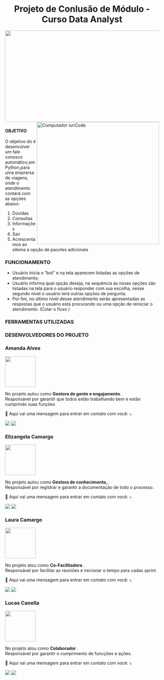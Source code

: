 # <center>Projeto de Conlusão de Módulo - Curso Data Analyst</center>

<img src="https://user-images.githubusercontent.com/40433498/174663148-44c2b1b9-fcc3-4468-b1e3-64699a2ac19b.png" width="3000" height="300" />


<img src="https://user-images.githubusercontent.com/40433498/174669731-dc5621b9-bc5d-44c4-9227-1809697d39ac.png" min-width="400px" max-width="400px" width="400px" align="right" alt="Computador iuriCode">

#### OBJETIVO
O objetivo do é desenvolver um fale conosco automático,em Python,para uma emprersa de viagens, onde o atendimento contará com as opções abaixo:  
1. Dúvidas
2. Consultas
3. Informações
4. Sair
5. Acrescentamos ao sitema a opção de pacotes adicionais  

### FUNCIONAMENTO 

* Usuário inicia o “bot” e na tela aparecem listadas as opções de atendimento;
* Usuário informa qual opção deseja, na sequência as novas opções são listadas
na tela para o usuário responder com sua escolha, nesse segundo nível o usuário terá outras opções de pergunta.
* Por fim, no último nível desse atendimento serão apresentadas as respostas que
o usuário está procurando ou uma opção de reiniciar o atendimento.
(Colar o fluxo )

### FERRAMENTAS UTILIZADAS

### DESENVOLVEDORES DO PROJETO

### Amanda Alves
<img src="https://user-images.githubusercontent.com/40433498/174672154-ed45ebc2-7e7c-42ec-a5aa-e0700931f95f.jpg" width="100" height="100" />
<p align="left">
  
  
<p align="left"> 
  No projeto autou como <strong>Gestora de gente e engajamento</strong>.<br>
 Responsável por garantir que todos estão trabalhando bem e estão cumprindo suas funções</p>
<p align="left">
<p align="left">
  💌 Aqui vai uma mensagem para entrar em contato com você: ⤵️
</p>

<p align="left">
  <a href="#" alt="Linkedin">
  <img src="https://img.shields.io/badge/-Linkedin-0e76a8?style=flat-square&logo=Linkedin&logoColor=white&link=https://www.linkedin.com/in/amandaalvesres/" /></a>

  <a href="#" alt="Github">
  <img src="https://img.shields.io/badge/-Github-DF0174?style=flat-square&labelColor=DF0174&logo=instagram&logoColor=white&link=https://github.com/AmandaAlR"/></a>
</p>  

### Elizangela Camargo
<img src="https://user-images.githubusercontent.com/40433498/174670820-6b28fdd7-b343-430f-87a9-76e63ad32265.jpg" width="100" height="100" />
<p align="left">
  
  
<p align="left"> 
  No projeto autou como<strong> Gestora de conhecimento,</strong>.<br>
  Responsável por registrar e garantir a documentação de todo o processo.
</p>
<p align="left">
  💌 Aqui vai uma mensagem para entrar em contato com você: ⤵️
</p>

<p align="left">
 <a href="#" alt="Linkedin">
  <img src="https://img.shields.io/badge/-Linkedin-0e76a8?style=flat-square&logo=Linkedin&logoColor=white&link=https://www.linkedin.com/in/elizangela-camargo-3ab908144/" /></a>

  <a href="#" alt="Github">
  <img src="https://img.shields.io/badge/-Github-DF0174?style=flat-square&labelColor=DF0174&logo=instagram&logoColor=white&link=https://github.com/elizangela-camargo/"/></a>
</p>  

### Laura Camargo
<img src="https://user-images.githubusercontent.com/40433498/174672152-baff9ec5-412e-4c5b-b602-8719386de5e9.jpg" width="100" height="100" />
<p align="left">
  
  
<p align="left"> 
   No projeto atou como <strong> Co-Facilitadora </strong>.<br>
   Responsável por facilitar as reuniões e irecionar o tempo para cadas sprint.
</p>
<p align="left">
  💌 Aqui vai uma mensagem para entrar em contato com você: ⤵️
</p>

<p align="left">
  
  <a href="#" alt="Linkedin">
  <img src="https://img.shields.io/badge/-Linkedin-0e76a8?style=flat-square&logo=Linkedin&logoColor=white&link=https://www.linkedin.com/in/laura-camargo-a386961ba/" /></a>

  <a href="#" alt="Github">
  <img src="https://img.shields.io/badge/-Github-DF0174?style=flat-square&labelColor=DF0174&logo=instagram&logoColor=white&link=https://github.com/LauraCamargo-tech/"/></a>
</p>  

### Lucas Canella
<img src="https://user-images.githubusercontent.com/40433498/174672153-fbed1314-a8a3-48a7-8212-4422489e3db9.jpg" width="100" height="100" />
<p align="left">
  
  
<p align="left"> 
  No projeto atou como <strong> Colaborador </strong>.<br>
  Responsável por garantir o cumprimento de funcções e ações.
</p>

<p align="left">
  💌 Aqui vai uma mensagem para entrar em contato com você: ⤵️
</p>

<p align="left">

  <a href="#" alt="Linkedin">
  <img src="https://img.shields.io/badge/-Linkedin-0e76a8?style=flat-square&logo=Linkedin&logoColor=white&link=https://www.linkedin.com/in/lucascanella-dados/" /></a>

 <a href="#" alt="Github">
  <img src="https://img.shields.io/badge/-Github-DF0174?style=flat-square&labelColor=DF0174&logo=instagram&logoColor=white&link=https://github.com/lucasCanella/"/></a>
</p>  




